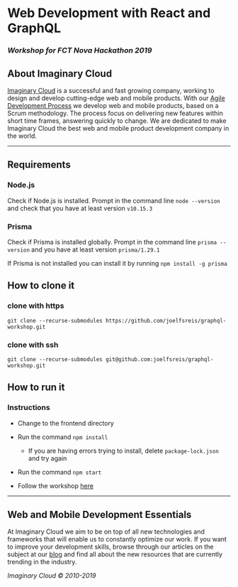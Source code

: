 # Web Development with React and GraphQL

### _Workshop for FCT Nova Hackathon 2019_

## About Imaginary Cloud

[Imaginary Cloud](https://www.imaginarycloud.com) is a successful and fast growing company, working to design and develop cutting-edge web and mobile products. With our [Agile Development Process](https://www.imaginarycloud.com/services#development) we develop web and mobile products, based on a Scrum methodology. The process focus on delivering new features within short time frames, answering quickly to change. We are dedicated to make Imaginary Cloud the best web and mobile product development company in the world.

---

## Requirements

### Node.js

Check if Node.js is installed. Prompt in the command line `node --version` and check that you have at least version `v10.15.3`

### Prisma

Check if Prisma is installed globally. Prompt in the command line `prisma --version` and you have at least version `prisma/1.29.1`

If Prisma is not installed you can install it by running `npm install -g prisma`

## How to clone it

### clone with https

`git clone --recurse-submodules https://github.com/joelfsreis/graphql-workshop.git`

### clone with ssh

`git clone --recurse-submodules git@github.com:joelfsreis/graphql-workshop.git`

## How to run it

### Instructions

- Change to the frontend directory

- Run the command `npm install`
  - If you are having errors trying to install, delete `package-lock.json` and try again

- Run the command `npm start`

- Follow the workshop [here](http://localhost:3000)

---

## Web and Mobile Development Essentials

At Imaginary Cloud we aim to be on top of all new technologies and frameworks that will enable us to constantly optimize our work. If you want to improve your development skills, browse through our articles on the subject at our [blog](https://www.imaginarycloud.com/blog/tag/development/) and find all about the new resources that are currently trending in the industry.

_Imaginary Cloud © 2010-2019_
